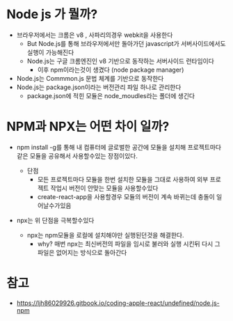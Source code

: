 # Node js 가 뭘까?
- 브라우저에서는 크롬은 v8 , 사파리의경우 webkit을 사용한다
  - But Node.js를 통해 브라우저에서만 돌아가던 javascript가 서버사이드에서도 실행이 가능해진다
  - Node.js는 구글 크롬엔진인 v8 기반으로 동작하는 서버사이드 런타임이다
    - 이후 npm이라는것이 생겼다 (node package manager)
- Node.js는 Commmon.js 문법 체계를 기반으로 동작한다
- Node.js는 package.json이라는 버전관리 파일 하나로 관리한다
  - package.json에 적힌 모듈은 node_moudles라는 폴더에 생긴다


# NPM과 NPX는 어떤 차이 일까?
- npm install -g를 통해 내 컴퓨터에 글로벌한 공간에 모듈을 설치해 프로젝트마다 같은 모듈을 공유해서 사용할수있는 장점이있다.
  - 단점
    - 모든 프로젝트마다 모듈을 한번 설치한 모듈을 그대로 사용하여 외부 프로젝트 작업시 버전이 안맞는 모듈을 사용할수있다
    - create-react-app을 사용할경우 모듈의 버전이 계속 바뀌는데 충돌이 일어날수가있음

- npx는 위 단점을 극복할수있다
  - npx는 npm모듈을 로컬에 설치해야만 실행된던것을 해결한다.
    - why? 매번 npx는 최신버전의 파일을 임시로 불러와 실행 시킨뒤 다시 그 파일은 없어지는 방식으로 돌아간다
  


# 참고
- https://ljh86029926.gitbook.io/coding-apple-react/undefined/node.js-npm
